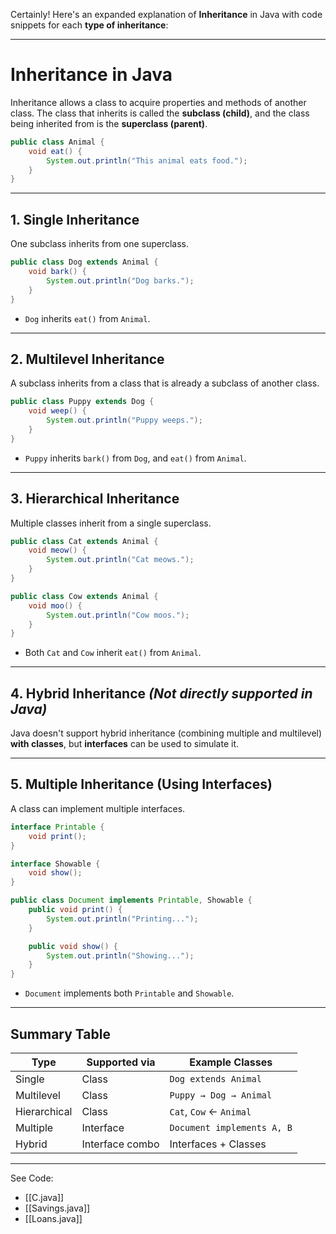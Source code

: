 Certainly! Here's an expanded explanation of **Inheritance** in Java with code snippets for each **type of inheritance**:

---

# Inheritance in Java

Inheritance allows a class to acquire properties and methods of another class. The class that inherits is called the **subclass (child)**, and the class being inherited from is the **superclass (parent)**.

```java
public class Animal {
    void eat() {
        System.out.println("This animal eats food.");
    }
}
```

---

## 1. **Single Inheritance**

One subclass inherits from one superclass.

```java
public class Dog extends Animal {
    void bark() {
        System.out.println("Dog barks.");
    }
}
```

- `Dog` inherits `eat()` from `Animal`.

---

## 2. **Multilevel Inheritance**

A subclass inherits from a class that is already a subclass of another class.

```java
public class Puppy extends Dog {
    void weep() {
        System.out.println("Puppy weeps.");
    }
}
```

- `Puppy` inherits `bark()` from `Dog`, and `eat()` from `Animal`.

---

## 3. **Hierarchical Inheritance**

Multiple classes inherit from a single superclass.

```java
public class Cat extends Animal {
    void meow() {
        System.out.println("Cat meows.");
    }
}

public class Cow extends Animal {
    void moo() {
        System.out.println("Cow moos.");
    }
}
```

- Both `Cat` and `Cow` inherit `eat()` from `Animal`.

---

## 4. **Hybrid Inheritance** _(Not directly supported in Java)_

Java doesn't support hybrid inheritance (combining multiple and multilevel) **with classes**, but **interfaces** can be used to simulate it.

---

## 5. **Multiple Inheritance (Using Interfaces)**

A class can implement multiple interfaces.

```java
interface Printable {
    void print();
}

interface Showable {
    void show();
}

public class Document implements Printable, Showable {
    public void print() {
        System.out.println("Printing...");
    }

    public void show() {
        System.out.println("Showing...");
    }
}
```

- `Document` implements both `Printable` and `Showable`.
---

## Summary Table

|Type|Supported via|Example Classes|
|---|---|---|
|Single|Class|`Dog extends Animal`|
|Multilevel|Class|`Puppy → Dog → Animal`|
|Hierarchical|Class|`Cat`, `Cow` ← `Animal`|
|Multiple|Interface|`Document implements A, B`|
|Hybrid|Interface combo|Interfaces + Classes|

---
See Code:

- [[C.java]] 
- [[Savings.java]] 
- [[Loans.java]]
